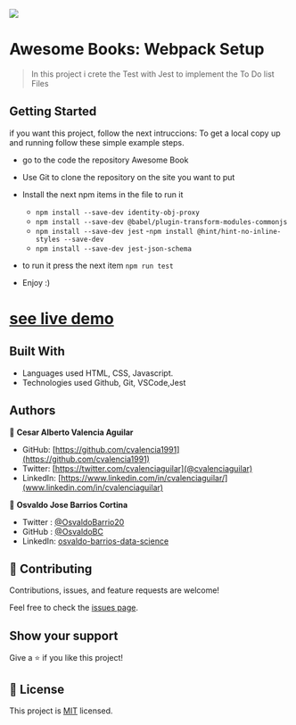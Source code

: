 ![](https://img.shields.io/badge/Microverse-blueviolet)

# Awesome Books: Webpack Setup

> In this project i crete the Test with Jest to implement the  To Do list Files


## Getting Started

if you want this project, follow the next intruccions:
To get a local copy up and running follow these simple example steps.

 - go to the code the repository Awesome Book
 - Use Git to clone the repository on the site you want to put
 - Install the next npm items in the file to run it
    - `npm install --save-dev identity-obj-proxy`
    - `npm install --save-dev @babel/plugin-transform-modules-commonjs`
    - `npm install --save-dev jest`
    -`npm install @hint/hint-no-inline-styles --save-dev`
    - `npm install --save-dev jest-json-schema`

 - to run it press the next item `npm run test`
 - Enjoy :)

# [see live demo](https://cvalencia1991.github.io/To-Do-List/)

## Built With

- Languages used HTML, CSS, Javascript.
- Technologies used Github, Git, VSCode,Jest

## Authors

👤 **Cesar Alberto Valencia Aguilar**

- GitHub: [https://github.com/cvalencia1991](https://github.com/cvalencia1991)
- Twitter: [https://twitter.com/cvalenciaguilar](@cvalenciaguilar)
- LinkedIn: [https://www.linkedin.com/in/cvalenciaguilar/](www.linkedin.com/in/cvalenciaguilar)

👤 **Osvaldo Jose Barrios Cortina**

- Twitter : [@OsvaldoBarrio20](https://twitter.com/OsvaldoBarrio20)
- GitHub  : [@OsvaldoBC](https://github.com/OsvaldoBC)
- LinkedIn: [osvaldo-barrios-data-science](https://linkedin.com/in/osvaldo-barrios-data-science)


## 🤝 Contributing

Contributions, issues, and feature requests are welcome!

Feel free to check the [issues page](https://github.com/cvalencia1991/Awesome-Books-ES6/issues).

## Show your support

Give a ⭐️ if you like this project!


## 📝 License

This project is [MIT](./MIT.md) licensed.
